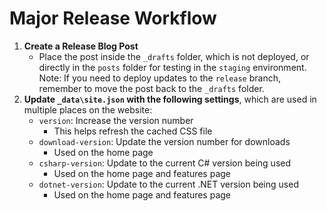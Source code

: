 # Major Release Workflow

1. **Create a Release Blog Post**
   - Place the post inside the `_drafts` folder, which is not deployed, or directly in the `posts` folder for testing in the `staging` environment. Note: If you need to deploy updates to the `release` branch, remember to move the post back to the `_drafts` folder.
2. **Update `_data\site.json` with the following settings**, which are used in multiple places on the website:
   - `version`: Increase the version number
     - This helps refresh the cached CSS file
   - `download-version`: Update the version number for downloads
     - Used on the home page
   - `csharp-version`: Update to the current C# version being used
     - Used on the home page and features page
   - `dotnet-version`: Update to the current .NET version being used
     - Used on the home page and features page
